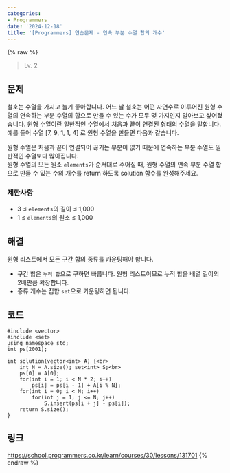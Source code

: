 ```yaml
---
categories:
- Programmers
date: '2024-12-18'
title: '[Programmers] 연습문제 - 연속 부분 수열 합의 개수'
---
```


{% raw %}
> Lv. 2<br>

## 문제
철호는 수열을 가지고 놀기 좋아합니다. 어느 날 철호는 어떤 자연수로 이루어진 원형 수열의 연속하는 부분 수열의 합으로 만들 수 있는 수가 모두 몇 가지인지 알아보고 싶어졌습니다. 원형 수열이란 일반적인 수열에서 처음과 끝이 연결된 형태의 수열을 말합니다. 예를 들어 수열 [7, 9, 1, 1, 4] 로 원형 수열을 만들면 다음과 같습니다.  
  
원형 수열은 처음과 끝이 연결되어 끊기는 부분이 없기 때문에 연속하는 부분 수열도 일반적인 수열보다 많아집니다.  
원형 수열의 모든 원소  `elements`가 순서대로 주어질 때, 원형 수열의 연속 부분 수열 합으로 만들 수 있는 수의 개수를 return 하도록 solution 함수를 완성해주세요.

### 제한사항
-   3 ≤  `elements`의 길이 ≤ 1,000
-   1 ≤  `elements`의 원소 ≤ 1,000

## 해결
원형 리스트에서 모든 구간 합의 종류를 카운팅해야 합니다.
- 구간 합은 `누적 합`으로 구하면 빠릅니다. 원형 리스트이므로 누적 합을 배열 길이의 2배만큼 확장합니다.
- 종류 개수는 집합 `set`으로 카운팅하면 됩니다.

## 코드
```
#include <vector>
#include <set>
using namespace std;
int ps[2001];

int solution(vector<int> A) {<br>
    int N = A.size(); set<int> S;<br>
    ps[0] = A[0];
    for(int i = 1; i < N * 2; i++)
        ps[i] = ps[i - 1] + A[i % N];
    for(int i = 0; i < N; i++)
        for(int j = 1; j <= N; j++)
            S.insert(ps[i + j] - ps[i]);
    return S.size();
}
```

## 링크
https://school.programmers.co.kr/learn/courses/30/lessons/131701
{% endraw %}